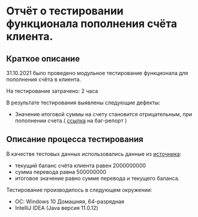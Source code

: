 # Отчёт о тестировании функционала пополнения счёта клиента.

## Краткое описание

31.10.2021 было проведено модульное тестирование функционала для пополнения счёта в клиента.

На тестирование затрачено: 2 часа

В результате тестирования выявлены следующие дефекты:
* Значение итоговой суммы на счету становится отрицательным, при пополнении счета.( [ссылка](https://github.com/KuznetsovVladimir91/Money-Transfer/issues/1) на баг-репорт )


## Описание процесса тестирования


В качестве тестовых данных использовались данные из [источника](https://github.com/netology-code/javaqa-homeworks/blob/master/intro/MERGED.md):
* текущий баланс счёта клиента равен 2000000000
* сумма перевода равна 500000000
* итоговое значение равно сумме перевода и текущего баланса.

Тестирование производилось в следующем окружении:
* ОС: Windows 10 Домашняя, 64-разрядная
* IntelliJ IDEA (Java версия 11.0.12)



